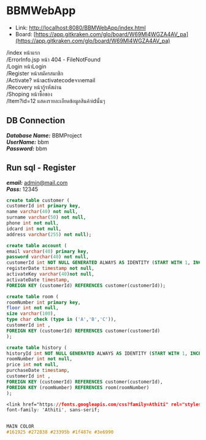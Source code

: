 # BBMWebApp

- Link: [http://localhost:8080/BBMWebApp/index.html](http://localhost:8080/BBMWebApp/index.html)
- Board: [https://app.gitkraken.com/glo/board/W69Ml4WGZA4AV_pa](https://app.gitkraken.com/glo/board/W69Ml4WGZA4AV_pa)

/index หน้าแรก  
/ErrorInfo.jsp หน้า 404 - FileNotFound  
/Login หน้าLogin  
/Register หน้าสมัครสมาชิก  
/Activate? หน้าactivatecodeจากemail  
/Recovery หน้ากู้รหัสผ่าน  
/Shoping หน้าซื้อของ  
/Item?id=12 แสดงรายละเอียดข้อมูลสินค้าidนั้นๆ  

## DB Connection

***Database Name:*** BBMProject  
***UserName:*** bbm  
***Password:*** bbm  

## Run sql - Register
***email:*** admin@mail.com  
***Pass:*** 12345  

```sql
create table customer (
customerId int primary key,
name varchar(40) not null,
surname varchar(50) not null,
phone int not null,
idcard int not null,
address varchar(255) not null);
```

```sql
create table account (
email varchar(40) primary key,
password varchar(40) not null,
customerId int NOT NULL GENERATED ALWAYS AS IDENTITY (START WITH 1, INCREMENT BY 1),
registerDate timestamp not null,
activateKey varchar(40)not null,
activateDate timestamp,
FOREIGN KEY (customerId) REFERENCES customer(customerId));
```

```sql
create table room (
roomNumber int primary key,
floor int not null,
size varchar(100),
type char check (type in ('A','B','C')),
customerId int ,
FOREIGN KEY (customerId) REFERENCES customer(customerId)
);
```

```sql
create table history (
historyId int NOT NULL GENERATED ALWAYS AS IDENTITY (START WITH 1, INCREMENT BY 1) primary key,
roomNumber int not null,
price int not null,
purchaseDate timestamp,
customerId int ,
FOREIGN KEY (customerId) REFERENCES customer(customerId),
FOREIGN KEY (roomNumber) REFERENCES room(roomNumber)
);
```

```css
<link href="https://fonts.googleapis.com/css?family=Athiti" rel="stylesheet">
font-family: 'Athiti', sans-serif;


MAIN COLOR
#161925 #272838 #23395b #1f487e #3e6990

